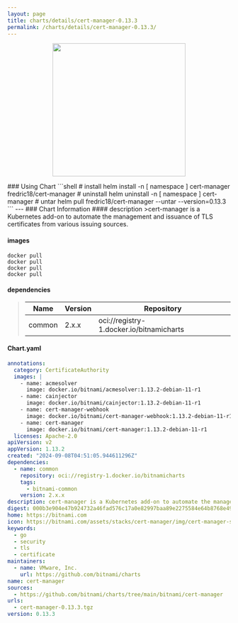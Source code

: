 ```yaml
---
layout: page
title: charts/details/cert-manager-0.13.3
permalink: /charts/details/cert-manager-0.13.3/
---
```

<p align="center">
    <img src="https://bitnami.com/assets/stacks/cert-manager/img/cert-manager-stack-220x234.png" width="300px" height="300px">
</p>
### Using Chart
```shell
# install
helm install -n [ namespace ] cert-manager fredric18/cert-manager
# uninstall
helm uninstall -n [ namespace ] cert-manager
# untar
helm pull fredric18/cert-manager --untar --version=0.13.3
```
---
### Chart Information
#### description
>cert-manager is a Kubernetes add-on to automate the management and issuance of TLS certificates from various issuing sources.
   
#### images
```shell
docker pull 
docker pull 
docker pull 
docker pull 
```
   
#### dependencies
>Name | Version | Repository
>---|---|---
>common | 2.x.x | oci://registry-1.docker.io/bitnamicharts
   
#### Chart.yaml
```yaml
annotations:
  category: CertificateAuthority
  images: |
    - name: acmesolver
      image: docker.io/bitnami/acmesolver:1.13.2-debian-11-r1
    - name: cainjector
      image: docker.io/bitnami/cainjector:1.13.2-debian-11-r1
    - name: cert-manager-webhook
      image: docker.io/bitnami/cert-manager-webhook:1.13.2-debian-11-r1
    - name: cert-manager
      image: docker.io/bitnami/cert-manager:1.13.2-debian-11-r1
  licenses: Apache-2.0
apiVersion: v2
appVersion: 1.13.2
created: "2024-09-08T04:51:05.944611296Z"
dependencies:
  - name: common
    repository: oci://registry-1.docker.io/bitnamicharts
    tags:
      - bitnami-common
    version: 2.x.x
description: cert-manager is a Kubernetes add-on to automate the management and issuance of TLS certificates from various issuing sources.
digest: 000b3e904e47b924732a46fad576c17a0e82997baa89e2275584e64b8768e49b
home: https://bitnami.com
icon: https://bitnami.com/assets/stacks/cert-manager/img/cert-manager-stack-220x234.png
keywords:
  - go
  - security
  - tls
  - certificate
maintainers:
  - name: VMware, Inc.
    url: https://github.com/bitnami/charts
name: cert-manager
sources:
  - https://github.com/bitnami/charts/tree/main/bitnami/cert-manager
urls:
  - cert-manager-0.13.3.tgz
version: 0.13.3
```
